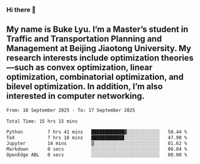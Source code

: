 ### Hi there 👋
## My name is Buke Lyu. I’m a Master’s student in Traffic and Transportation Planning and Management at Beijing Jiaotong University. My research interests include optimization theories—such as convex optimization, linear optimization, combinatorial optimization, and bilevel optimization. In addition, I’m also interested in computer networking.
<!--START_SECTION:waka-->

```txt
From: 10 September 2025 - To: 17 September 2025

Total Time: 15 hrs 15 mins

Python         7 hrs 41 mins   ████████████▓░░░░░░░░░░░░   50.44 %
TeX            7 hrs 18 mins   ████████████░░░░░░░░░░░░░   47.90 %
Jupyter        14 mins         ▒░░░░░░░░░░░░░░░░░░░░░░░░   01.62 %
Markdown       0 secs          ░░░░░░░░░░░░░░░░░░░░░░░░░   00.04 %
OpenEdge ABL   0 secs          ░░░░░░░░░░░░░░░░░░░░░░░░░   00.00 %
```

<!--END_SECTION:waka-->
<!--
**Bookervsky/Bookervsky** is a ✨ _special_ ✨ repository because its `README.md` (this file) appears on your GitHub profile.

Here are some ideas to get you started:

- 🔭 I’m currently working on ...
- 🌱 I’m currently learning ...
- 👯 I’m looking to collaborate on ...
- 🤔 I’m looking for help with ...
- 💬 Ask me about ...
- 📫 How to reach me: ...
- 😄 Pronouns: ...
- ⚡ Fun fact: ...
-->

